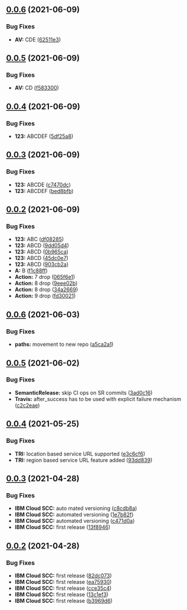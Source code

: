 ## [0.0.6](https://github.com/gary1998/gh-actions-demo/compare/v0.0.5...v0.0.6) (2021-06-09)


### Bug Fixes

* **AV:** CDE ([62511e3](https://github.com/gary1998/gh-actions-demo/commit/62511e39957f93312fea9af173c4afd54c87adf3))

## [0.0.5](https://github.com/gary1998/gh-actions-demo/compare/v0.0.4...v0.0.5) (2021-06-09)


### Bug Fixes

* **AV:** CD ([f583300](https://github.com/gary1998/gh-actions-demo/commit/f58330093960fa97ce8b0948142c2b7bb6e428e1))

## [0.0.4](https://github.com/gary1998/gh-actions-demo/compare/v0.0.3...v0.0.4) (2021-06-09)


### Bug Fixes

* **123:** ABCDEF ([5df25a8](https://github.com/gary1998/gh-actions-demo/commit/5df25a81822cf5775de23f40f1bcafa04c0ed55e))

## [0.0.3](https://github.com/gary1998/gh-actions-demo/compare/v0.0.2...v0.0.3) (2021-06-09)


### Bug Fixes

* **123:** ABCDE ([c7470dc](https://github.com/gary1998/gh-actions-demo/commit/c7470dc2233ac0256b7b38a3c134b592d23a3976))
* **123:** ABCDEF ([bed8bfb](https://github.com/gary1998/gh-actions-demo/commit/bed8bfbdf7e909012f401f85193cd1b21497d093))

## [0.0.2](https://github.com/gary1998/gh-actions-demo/compare/v0.0.1...v0.0.2) (2021-06-09)


### Bug Fixes

* **123:** ABC ([df08285](https://github.com/gary1998/gh-actions-demo/commit/df0828571b4543138d5f756c64bdf8eb691672a0))
* **123:** ABCD ([9dd05d4](https://github.com/gary1998/gh-actions-demo/commit/9dd05d49a4eac35853d54bef7f2b53beee7fc971))
* **123:** ABCD ([0b965ca](https://github.com/gary1998/gh-actions-demo/commit/0b965ca194dcb0231d591d7a118ffd99fc91fc03))
* **123:** ABCD ([45dc0e7](https://github.com/gary1998/gh-actions-demo/commit/45dc0e76b6c91db259f0f26f59afec38331bbbb8))
* **123:** ABCD ([903cb2a](https://github.com/gary1998/gh-actions-demo/commit/903cb2af64ca6d48fb45a3eb41b89ee712e4b85e))
* **A:** B ([f1c88ff](https://github.com/gary1998/gh-actions-demo/commit/f1c88ff5f0c761e435648e6e7f291ac8ddb189b3))
* **Action:** 7 drop ([065f6e1](https://github.com/gary1998/gh-actions-demo/commit/065f6e1ed1fc0457fbebdd1098bf9b61f8848c65))
* **Action:** 8 drop ([9eee02b](https://github.com/gary1998/gh-actions-demo/commit/9eee02b8bf8c81b61632a3d8df7c9ca09ac65a65))
* **Action:** 8 drop ([34a2669](https://github.com/gary1998/gh-actions-demo/commit/34a26694454ac19aa1f1a289e256209a315a815c))
* **Action:** 9 drop ([fd30021](https://github.com/gary1998/gh-actions-demo/commit/fd30021a35db1395d2ad6037263326595aeaa481))

## [0.0.6](https://github.com/ibm/scc-go-sdk/compare/v0.0.5...v0.0.6) (2021-06-03)


### Bug Fixes

* **paths:** movement to new repo ([a5ca2a1](https://github.com/ibm/scc-go-sdk/commit/a5ca2a1a745f9a2c5271e18721abf7cad1e3a146))

## [0.0.5](https://github.com/ibm-cloud-security/scc-go-sdk/compare/v0.0.4...v0.0.5) (2021-06-02)


### Bug Fixes

* **SemanticRelease:** skip CI ops on SR commits ([3ad0c16](https://github.com/ibm-cloud-security/scc-go-sdk/commit/3ad0c16a78db76fc8cbff87accc7989bfbcef09b))
* **Travis:** after_success has to be used with explicit failure mechanism ([c2c2eae](https://github.com/ibm-cloud-security/scc-go-sdk/commit/c2c2eae5c51b4c26d8eddb443b430f2bba8dc575))

## [0.0.4](https://github.com/ibm-cloud-security/scc-go-sdk/compare/v0.0.3...v0.0.4) (2021-05-25)


### Bug Fixes

* **TRI:** location based service URL supported ([e3c6cf6](https://github.com/ibm-cloud-security/scc-go-sdk/commit/e3c6cf69b78193e3d89edf119ab10d67c161d0a8))
* **TRI:** region based service URL feature added ([93dd839](https://github.com/ibm-cloud-security/scc-go-sdk/commit/93dd839113eaecc61b3b4fab3f22aac519411085))

## [0.0.3](https://github.com/ibm-cloud-security/scc-go-sdk/compare/v0.0.2...v0.0.3) (2021-04-28)


### Bug Fixes

* **IBM Cloud SCC:** auto mated versioning ([c8cdb8a](https://github.com/ibm-cloud-security/scc-go-sdk/commit/c8cdb8af2b9bf1b5e95bc3ee90994df6ec50c135))
* **IBM Cloud SCC:** automated versioning ([1e7b82f](https://github.com/ibm-cloud-security/scc-go-sdk/commit/1e7b82fb3a83c6c5ecd4bbcfd1bc5cc18578064a))
* **IBM Cloud SCC:** automated versioning ([c471d0a](https://github.com/ibm-cloud-security/scc-go-sdk/commit/c471d0aa87ff97d8d42df40dac35bb2436f96c69))
* **IBM Cloud SCC:** first release ([13f8946](https://github.com/ibm-cloud-security/scc-go-sdk/commit/13f8946cc8809edf70fe60f6d16592570bd3367c))

## [0.0.2](https://github.com/ibm-cloud-security/scc-go-sdk/compare/v0.0.1...v0.0.2) (2021-04-28)


### Bug Fixes

* **IBM Cloud SCC:** first release ([82dc073](https://github.com/ibm-cloud-security/scc-go-sdk/commit/82dc073980507531748a3a985d12b37a5af43019))
* **IBM Cloud SCC:** first release ([ea75930](https://github.com/ibm-cloud-security/scc-go-sdk/commit/ea7593003ff2886684f18a69fd5d5c0b60cb82c0))
* **IBM Cloud SCC:** first release ([cce35c4](https://github.com/ibm-cloud-security/scc-go-sdk/commit/cce35c439b4ff5481ac5beee8a9ec70182575990))
* **IBM Cloud SCC:** first release ([13c1ef3](https://github.com/ibm-cloud-security/scc-go-sdk/commit/13c1ef33a88458fd07e8e1fbdd463d6b0f000b9f))
* **IBM Cloud SCC:** first release ([b3969d6](https://github.com/ibm-cloud-security/scc-go-sdk/commit/b3969d607313499e4007900ac8e5d3d6875def58))
